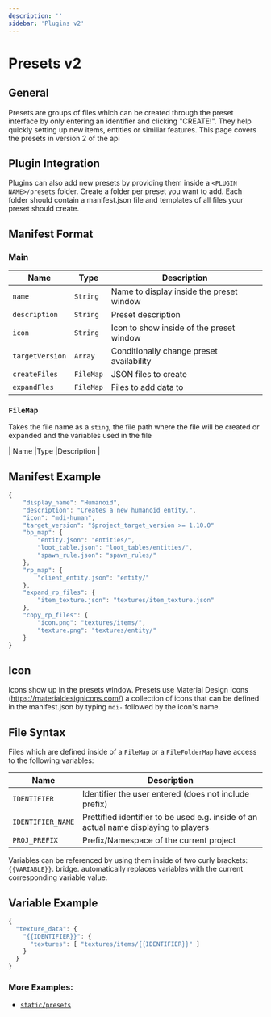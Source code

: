 ```yaml
---
description: ''
sidebar: 'Plugins v2'
---
```


# Presets v2

## General

Presets are groups of files which can be created through the preset interface by only entering an identifier and clicking "CREATE!". They help quickly setting up new items, entities or similiar features. This page covers the presets in version 2 of the api

## Plugin Integration

Plugins can also add new presets by providing them inside a `<PLUGIN NAME>/presets` folder. Create a folder per preset you want to add. Each folder should contain a manifest.json file and templates of all files your preset should create.

## Manifest Format

### Main

| Name                                 | Type                  | Description                              |
| ------------------------------------ | --------------------- | ---------------------------------------- |
| `name`                               | `String`              | Name to display inside the preset window |
| `description`                        | `String`              | Preset description                       |
| `icon`                               | `String`              | Icon to show inside of the preset window |
| `targetVersion`                      | `Array`               | Conditionally change preset availability |
| `createFiles`                        | `FileMap`             | JSON files to create                     |
| `expandFles`                         | `FileMap`             | Files to add data to                     |

### `FileMap`

Takes the file name as a `sting`, the file path where the file will be created or expanded and the variables used in the file

| Name                                 |Type                   |Description                                |

## Manifest Example

```javascript
{
    "display_name": "Humanoid",
    "description": "Creates a new humanoid entity.",
    "icon": "mdi-human",
    "target_version": "$project_target_version >= 1.10.0"
    "bp_map": {
        "entity.json": "entities/",
        "loot_table.json": "loot_tables/entities/",
        "spawn_rule.json": "spawn_rules/"
    },
    "rp_map": {
        "client_entity.json": "entity/"
    },
    "expand_rp_files": {
        "item_texture.json": "textures/item_texture.json"
    },
    "copy_rp_files": {
        "icon.png": "textures/items/",
        "texture.png": "textures/entity/"
    }
}
```

## Icon
Icons show up in the presets window. Presets use Material Design Icons (https://materialdesignicons.com/) a collection of icons that can be defined in the manifest.json by typing `mdi-` followed by the icon's name.


## File Syntax

Files which are defined inside of a `FileMap` or a `FileFolderMap` have access to the following variables:

| Name              | Description                                                                          |
| ----------------- | ------------------------------------------------------------------------------------ |
| `IDENTIFIER`      | Identifier the user entered (does not include prefix)                                |
| `IDENTIFIER_NAME` | Prettified identifier to be used e.g. inside of an actual name displaying to players |
| `PROJ_PREFIX`     | Prefix/Namespace of the current project                                              |

Variables can be referenced by using them inside of two curly brackets: `{{VARIABLE}}`. bridge. automatically replaces variables with the current corresponding variable value.

## Variable Example

```javascript
{
  "texture_data": {
    "{{IDENTIFIER}}": {
      "textures": [ "textures/items/{{IDENTIFIER}}" ]
    }
  }
}
```

### More Examples:

-   [`static/presets`](https://github.com/solvedDev/bridge./tree/master/static/presets)
